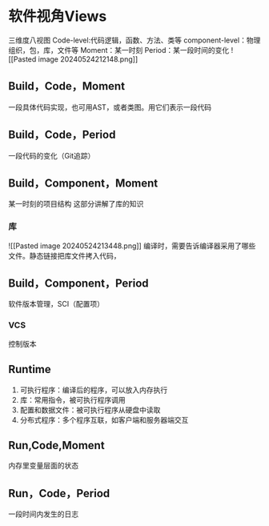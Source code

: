 # 软件视角Views
三维度八视图
Code-level:代码逻辑，函数、方法、类等
component-level：物理组织，包，库，文件等
Moment：某一时刻
Period：某一段时间的变化
![[Pasted image 20240524212148.png]]
## Build，Code，Moment
一段具体代码实现，也可用AST，或者类图。用它们表示一段代码
## Build，Code，Period
一段代码的变化（Git追踪）
## Build，Component，Moment
某一时刻的项目结构
这部分讲解了库的知识
### 库
![[Pasted image 20240524213448.png]]
编译时，需要告诉编译器采用了哪些文件。静态链接把库文件拷入代码，
## Build，Component，Period
软件版本管理，SCI（配置项）
### VCS
控制版本
## Runtime
1. 可执行程序：编译后的程序，可以放入内存执行
2. 库：常用指令，被可执行程序调用
3. 配置和数据文件：被可执行程序从硬盘中读取
4. 分布式程序：多个程序互联，如客户端和服务器端交互
## Run,Code,Moment
内存里变量层面的状态
## Run，Code，Period
一段时间内发生的日志




